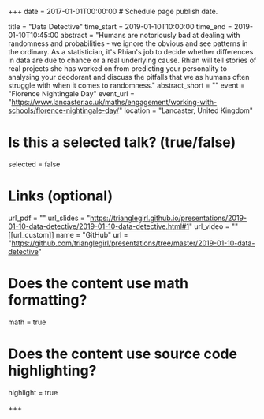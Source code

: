 +++
date = 2017-01-01T00:00:00  # Schedule page publish date.

title = "Data Detective"
time_start = 2019-01-10T10:00:00
time_end = 2019-01-10T10:45:00
abstract = "Humans are notoriously bad at dealing with randomness and probabilities - we ignore the obvious and see patterns in the ordinary. As a statistician, it's Rhian's job to decide whether differences in data are due to chance or a real underlying cause. Rhian will tell stories of real projects she has worked on from predicting your personality to analysing your deodorant and discuss the pitfalls that we as humans often struggle with when it comes to randomness."
abstract_short = ""
event = "Florence Nightingale Day"
event_url = "https://www.lancaster.ac.uk/maths/engagement/working-with-schools/florence-nightingale-day/"
location = "Lancaster, United Kingdom"

# Is this a selected talk? (true/false)
selected = false

# Links (optional)
url_pdf = ""
url_slides = "https://trianglegirl.github.io/presentations/2019-01-10-data-detective/2019-01-10-data-detective.html#1"
url_video = ""
[[url_custom]]
    name = "GitHub"
    url = "https://github.com/trianglegirl/presentations/tree/master/2019-01-10-data-detective"
    
# Does the content use math formatting?
math = true

# Does the content use source code highlighting?
highlight = true

+++
